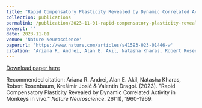 ```yaml
---
title: "Rapid Compensatory Plasticity Revealed by Dynamic Correlated Activity in Monkeys in vivo"
collection: publications
permalink: /publication/2023-11-01-rapid-compensatory-plasticity-revealed-by-dynamic-correlated-activity-in-monkeys-in-vivo
excerpt: ''
date: 2023-11-01
venue: 'Nature Neuroscience'
paperurl: 'https://www.nature.com/articles/s41593-023-01446-w'
citation: 'Ariana R. Andrei, Alan E. Akil, Natasha Kharas, Robert Rosenbaum, Krešimir Josić & Valentin Dragoi. (2023). &quot;Rapid Compensatory Plasticity Revealed by Dynamic Correlated Activity in Monkeys in vivo.&quot; <i>Nature Neuroscience</i>. 26(11), 1960-1969.'
---
```


[Download paper here](https://www.nature.com/articles/s41593-023-01446-w)

Recommended citation: Ariana R. Andrei, Alan E. Akil, Natasha Kharas, Robert Rosenbaum, Krešimir Josić & Valentin Dragoi. (2023). "Rapid Compensatory Plasticity Revealed by Dynamic Correlated Activity in Monkeys in vivo." <i>Nature Neuroscience</i>. 26(11), 1960-1969.
